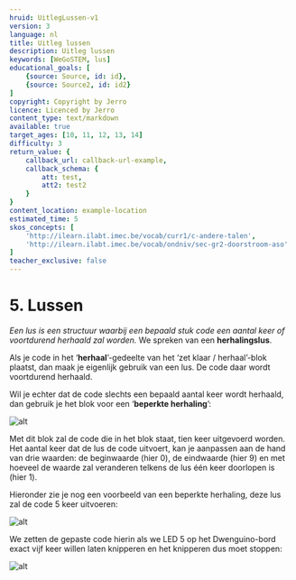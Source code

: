 ```yaml
---
hruid: UitlegLussen-v1
version: 3
language: nl
title: Uitleg lussen
description: Uitleg lussen
keywords: [WeGoSTEM, lus]
educational_goals: [
    {source: Source, id: id}, 
    {source: Source2, id: id2}
]
copyright: Copyright by Jerro
licence: Licenced by Jerro
content_type: text/markdown
available: true
target_ages: [10, 11, 12, 13, 14]
difficulty: 3
return_value: {
    callback_url: callback-url-example,
    callback_schema: {
        att: test,
        att2: test2
    }
}
content_location: example-location
estimated_time: 5
skos_concepts: [
    'http://ilearn.ilabt.imec.be/vocab/curr1/c-andere-talen', 
    'http://ilearn.ilabt.imec.be/vocab/ondniv/sec-gr2-doorstroom-aso'
]
teacher_exclusive: false
---
```


# 5. Lussen

*Een lus is een structuur waarbij een bepaald stuk code een aantal keer of voortdurend herhaald zal worden.* We spreken van een **herhalingslus**.

Als je code in het ‘**herhaal**’-gedeelte van het ‘zet klaar / herhaal’-blok plaatst, dan maak je eigenlijk gebruik van een lus. De code daar wordt voortdurend herhaald.

Wil je echter dat de code slechts een bepaald aantal keer wordt herhaald, dan gebruik je het blok voor een ‘**beperkte herhaling**’:

![alt](https://scholen.dwengo.org/static/forlus.png "Afb. Lussen")

Met dit blok zal de code die in het blok staat, tien keer uitgevoerd worden. Het aantal keer dat de lus de code uitvoert, kan je aanpassen aan de hand van drie waarden: de beginwaarde (hier 0), de eindwaarde (hier 9) en met hoeveel de waarde zal veranderen telkens de lus één keer doorlopen is (hier 1). 

Hieronder zie je nog een voorbeeld van een beperkte herhaling, deze lus zal de code 5 keer uitvoeren:

![alt](https://scholen.dwengo.org/static/forlus2.png "Afb. Lussen")

We zetten de gepaste code hierin als we LED 5 op het Dwenguino-bord exact vijf keer willen laten knipperen en het knipperen dus moet stoppen:

![alt](https://scholen.dwengo.org/static/forlus3.png "Afb. Lussen")